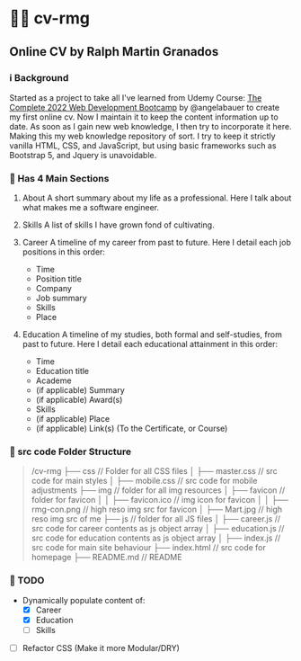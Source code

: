 # :technologist: cv-rmg
## Online CV by Ralph Martin Granados

### :information_source: Background
Started as a project to take all I've learned from Udemy Course: [The Complete 2022 Web Development Bootcamp](https://www.udemy.com/course/the-complete-web-development-bootcamp/) by @angelabauer to create my first online cv.
Now I maintain it to keep the content information up to date. As soon as I gain new web knowledge, I then try to incorporate it here. Making this my web knowledge repository of sort. I try to keep it strictly vanilla HTML, CSS, and JavaScript, but using basic frameworks such as Bootstrap 5, and Jquery is unavoidable.

### :briefcase: Has 4 Main Sections
1. About
   A short summary about my life as a professional.
   Here I talk about what makes me a software engineer.

2. Skills
   A list of skills I have grown fond of cultivating.

3. Career
   A timeline of my career from past to future.
   Here I detail each job positions in this order:
   - Time
   - Position title
   - Company
   - Job summary
   - Skills
   - Place

4. Education
   A timeline of my studies, both formal and self-studies, from past to future.
   Here I detail each educational attainment in this order:
   - Time
   - Education title
   - Academe
   - \(if applicable) Summary
   - \(if applicable) Award(s)
   - Skills
   - \(if applicable) Place
   - \(if applicable) Link(s) (To the Certificate, or Course)

### :open_file_folder: src code Folder Structure
> /cv-rmg
> ├── css                 // Folder for all CSS files
> │  ├── master.css       // src code for main styles
> │  ├── mobile.css       // src code for mobile adjustments
> ├── img                 // folder for all img resources
> │  ├── favicon          // folder for favicon
> │  │  ├── favicon.ico   // img icon for favicon
> │  │  ├── rmg-con.png   // high reso img src for favicon
> │  ├── Mart.jpg         // high reso img src of me
> ├── js                  // folder for all JS files
> │  ├── career.js        // src code for career contents as js object array
> │  ├── education.js     // src code for education contents as js object array
> │  ├── index.js         // src code for main site behaviour
> ├── index.html          // src code for homepage
> ├── README.md           // README

### :pushpin: TODO
- Dynamically populate content of:
  - [x] Career
  - [x] Education
  - [ ] Skills
- [ ] Refactor CSS (Make it more Modular/DRY)
